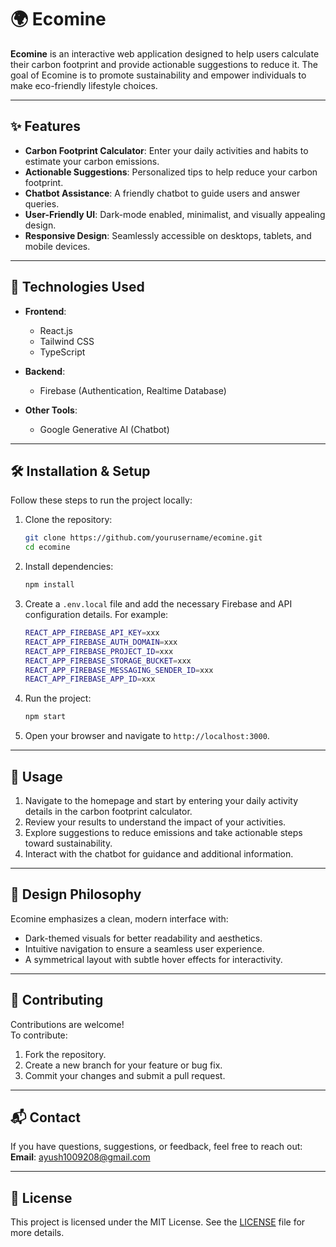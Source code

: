 # 🌍 Ecomine

**Ecomine** is an interactive web application designed to help users calculate their carbon footprint and provide actionable suggestions to reduce it. The goal of Ecomine is to promote sustainability and empower individuals to make eco-friendly lifestyle choices.

---

## ✨ Features

- **Carbon Footprint Calculator**: Enter your daily activities and habits to estimate your carbon emissions.
- **Actionable Suggestions**: Personalized tips to help reduce your carbon footprint.
- **Chatbot Assistance**: A friendly chatbot to guide users and answer queries.
- **User-Friendly UI**: Dark-mode enabled, minimalist, and visually appealing design.
- **Responsive Design**: Seamlessly accessible on desktops, tablets, and mobile devices.

---

## 🚀 Technologies Used

- **Frontend**:  
  - React.js  
  - Tailwind CSS  
  - TypeScript  

- **Backend**:  
  - Firebase (Authentication, Realtime Database)  

- **Other Tools**:  
  - Google Generative AI (Chatbot)  

---

## 🛠️ Installation & Setup

Follow these steps to run the project locally:

1. Clone the repository:  
   ```bash
   git clone https://github.com/yourusername/ecomine.git
   cd ecomine
   ```

2. Install dependencies:  
   ```bash
   npm install
   ```

3. Create a `.env.local` file and add the necessary Firebase and API configuration details. For example:  
   ```bash
   REACT_APP_FIREBASE_API_KEY=xxx
   REACT_APP_FIREBASE_AUTH_DOMAIN=xxx
   REACT_APP_FIREBASE_PROJECT_ID=xxx
   REACT_APP_FIREBASE_STORAGE_BUCKET=xxx
   REACT_APP_FIREBASE_MESSAGING_SENDER_ID=xxx
   REACT_APP_FIREBASE_APP_ID=xxx

   ```

4. Run the project:  
   ```bash
   npm start
   ```

5. Open your browser and navigate to `http://localhost:3000`.

---

## 📙 Usage

1. Navigate to the homepage and start by entering your daily activity details in the carbon footprint calculator.
2. Review your results to understand the impact of your activities.
3. Explore suggestions to reduce emissions and take actionable steps toward sustainability.
4. Interact with the chatbot for guidance and additional information.

---

## 🎨 Design Philosophy

Ecomine emphasizes a clean, modern interface with:  
- Dark-themed visuals for better readability and aesthetics.  
- Intuitive navigation to ensure a seamless user experience.  
- A symmetrical layout with subtle hover effects for interactivity.  

---

## 🤝 Contributing

Contributions are welcome!  
To contribute:  
1. Fork the repository.  
2. Create a new branch for your feature or bug fix.  
3. Commit your changes and submit a pull request.  

---

## 📬 Contact

If you have questions, suggestions, or feedback, feel free to reach out:  
**Email**: ayush1009208@gmail.com  

---

## 📝 License

This project is licensed under the MIT License. See the [LICENSE](LICENSE) file for more details.

